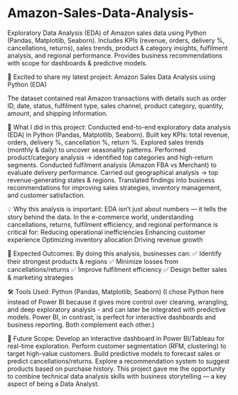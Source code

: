 # Amazon-Sales-Data-Analysis-
Exploratory Data Analysis (EDA) of Amazon sales data using Python (Pandas, Matplotlib, Seaborn). Includes KPIs (revenue, orders, delivery %, cancellations, returns), sales trends, product &amp; category insights, fulfilment analysis, and regional performance. Provides business recommendations with scope for dashboards &amp; predictive models.

🚀 Excited to share my latest project: Amazon Sales Data Analysis using Python (EDA)

The dataset contained real Amazon transactions with details such as order ID, date, status,
fulfilment type, sales channel, product category, quantity, amount, and shipping information.

🔎 What I did in this project:
Conducted end-to-end exploratory data analysis (EDA) in Python (Pandas, Matplotlib, Seaborn).
Built key KPIs: total revenue, orders, delivery %, cancellation %, return %.
Explored sales trends (monthly & daily) to uncover seasonality patterns.
Performed product/category analysis → identified top categories and high-return segments.
Conducted fulfilment analysis (Amazon FBA vs Merchant) to evaluate delivery performance.
Carried out geographical analysis → top revenue-generating states & regions.
Translated findings into business recommendations for improving sales strategies, inventory management, and customer satisfaction.

💡 Why this analysis is important:
EDA isn’t just about numbers — it tells the story behind the data. In the e-commerce world, understanding cancellations, returns, fulfilment efficiency, and regional performance is critical for:
Reducing operational inefficiencies
Enhancing customer experience
Optimizing inventory allocation
Driving revenue growth

📌 Expected Outcomes:
By doing this analysis, businesses can:
✅ Identify their strongest products & regions
✅ Minimize losses from cancellations/returns
✅ Improve fulfilment efficiency
✅ Design better sales & marketing strategies

🛠️ Tools Used: Python (Pandas, Matplotlib, Seaborn)
(I chose Python here instead of Power BI because it gives more control over cleaning, wrangling, and deep exploratory analysis -
and can later be integrated with predictive models. Power BI, in contrast, 
is perfect for interactive dashboards and business reporting. Both complement each other.)

🔮 Future Scope:
Develop an interactive dashboard in Power BI/Tableau for real-time exploration.
Perform customer segmentation (RFM, clustering) to target high-value customers.
Build predictive models to forecast sales or predict cancellations/returns.
Explore a recommendation system to suggest products based on purchase history.
This project gave me the opportunity to combine technical data analysis skills with business storytelling — a key aspect of being a Data Analyst.
